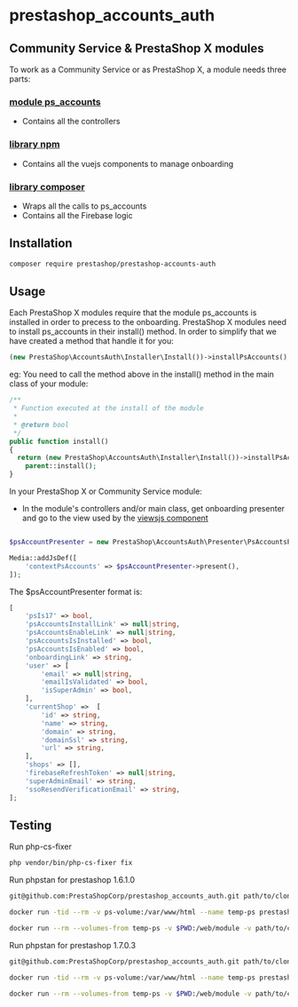 # prestashop_accounts_auth

## Community Service & PrestaShop X modules

To work as a Community Service or as PrestaShop X, a module needs three parts:

### [module ps_accounts](http://github.com/PrestaShopCorp/ps_accounts)

* Contains all the controllers

### [library npm](http://github.com/PrestaShopCorp/prestashop_accounts_vue_components)

* Contains all the vuejs components to manage onboarding

### [library composer](http://github.com/PrestaShopCorp/prestashop_accounts_auth)

* Wraps all the calls to ps_accounts
* Contains all the Firebase logic

## Installation

```bash
composer require prestashop/prestashop-accounts-auth
```

## Usage

Each PrestaShop X modules require that the module ps_accounts is installed in order to precess to the onboarding.
PrestaShop X modules need to install ps_accounts in their install() method. In order to simplify that we have created a method that handle it for you: 

```php
(new PrestaShop\AccountsAuth\Installer\Install())->installPsAccounts()
```

eg: You need to call the method above in the install() method in the main class of your module:

```php
/**
 * Function executed at the install of the module
 *
 * @return bool
 */
public function install()
{
  return (new PrestaShop\AccountsAuth\Installer\Install())->installPsAccounts() &&
    parent::install();
}
```

In your PrestaShop X or Community Service module:

- In the module's controllers and/or main class, get onboarding presenter and go to the view used by the
[viewsjs component](https://github.com/PrestaShopCorp/prestashop_accounts_vue_components)

```php

$psAccountPresenter = new PrestaShop\AccountsAuth\Presenter\PsAccountsPresenter($this->name);

Media::addJsDef([
    'contextPsAccounts' => $psAccountPresenter->present(),
]);
```

The $psAccountPresenter format is:
```php
[
    'psIs17' => bool,
    'psAccountsInstallLink' => null|string,
    'psAccountsEnableLink' => null|string,
    'psAccountsIsInstalled' => bool,
    'psAccountsIsEnabled' => bool,
    'onboardingLink' => string,
    'user' => [
        'email' => null|string,
        'emailIsValidated' => bool,
        'isSuperAdmin' => bool,
    ],
    'currentShop' =>  [
        'id' => string,
        'name' => string,
        'domain' => string,
        'domainSsl' => string,
        'url' => string,
    ],
    'shops' => [],
    'firebaseRefreshToken' => null|string,
    'superAdminEmail' => string,
    'ssoResendVerificationEmail' => string,
];
```

## Testing

Run php-cs-fixer
```bash
php vendor/bin/php-cs-fixer fix
```

Run phpstan for prestashop 1.6.1.0

```bash
git@github.com:PrestaShopCorp/prestashop_accounts_auth.git path/to/clone

docker run -tid --rm -v ps-volume:/var/www/html --name temp-ps prestashop/prestashop:1.6.1.0;

docker run --rm --volumes-from temp-ps -v $PWD:/web/module -v path/to/clone:/web/ps_accounts -e _PS_ROOT_DIR_=/var/www/html --workdir=/web/module phpstan/phpstan:0.12 analyse --configuration=/web/module/tests/phpstan/phpstan-PS-1.6.neon
```

Run phpstan for prestashop 1.7.0.3

```bash
git@github.com:PrestaShopCorp/prestashop_accounts_auth.git path/to/clone

docker run -tid --rm -v ps-volume:/var/www/html --name temp-ps prestashop/prestashop:1.7.0.3;

docker run --rm --volumes-from temp-ps -v $PWD:/web/module -v path/to/clone:/web/ps_accounts -e _PS_ROOT_DIR_=/var/www/html --workdir=/web/module phpstan/phpstan:0.12 analyse --configuration=/web/module/tests/phpstan/phpstan-PS-1.7.neon
```
